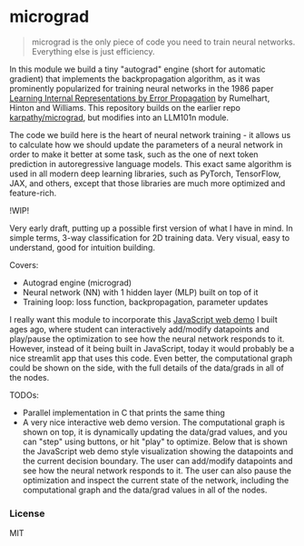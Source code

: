 
# micrograd

> micrograd is the only piece of code you need to train neural networks. Everything else is just efficiency.

In this module we build a tiny "autograd" engine (short for automatic gradient) that implements the backpropagation algorithm, as it was prominently popularized for training neural networks in the 1986 paper [Learning Internal Representations by Error Propagation](https://stanford.edu/~jlmcc/papers/PDP/Volume%201/Chap8_PDP86.pdf) by Rumelhart, Hinton and Williams. This repository builds on the earlier repo [karpathy/micrograd](https://github.com/karpathy/micrograd), but modifies into an LLM101n module.

The code we build here is the heart of neural network training - it allows us to calculate how we should update the parameters of a neural network in order to make it better at some task, such as the one of next token prediction in autoregressive language models. This exact same algorithm is used in all modern deep learning libraries, such as PyTorch, TensorFlow, JAX, and others, except that those libraries are much more optimized and feature-rich.

!WIP!

Very early draft, putting up a possible first version of what I have in mind. In simple terms, 3-way classification for 2D training data. Very visual, easy to understand, good for intuition building.

Covers:
- Autograd engine (micrograd)
- Neural network (NN) with 1 hidden layer (MLP) built on top of it
- Training loop: loss function, backpropagation, parameter updates

I really want this module to incorporate this [JavaScript web demo](https://cs.stanford.edu/~karpathy/svmjs/demo/demonn.html) I built ages ago, where student can interactively add/modify datapoints and play/pause the optimization to see how the neural network responds to it. However, instead of it being built in JavaScript, today it would probably be a nice streamlit app that uses this code. Even better, the computational graph could be shown on the side, with the full details of the data/grads in all of the nodes.

TODOs:
- Parallel implementation in C that prints the same thing
- A very nice interactive web demo version. The computational graph is shown on top, it is dynamically updating the data/grad values, and you can "step" using buttons, or hit "play" to optimize. Below that is shown the JavaScript web demo style visualization showing the datapoints and the current decision boundary. The user can add/modify datapoints and see how the neural network responds to it. The user can also pause the optimization and inspect the current state of the network, including the computational graph and the data/grad values in all of the nodes.

### License

MIT
